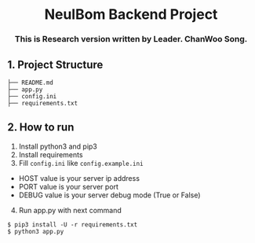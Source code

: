 <h1 style="text-align: center;">NeulBom Backend Project</h1>
<h3 style="text-align: center;">This is Research version written by Leader. ChanWoo Song.</h3>


## 1. Project Structure
```
├── README.md
├── app.py
├── config.ini
├── requirements.txt
```

## 2. How to run
1. Install python3 and pip3
2. Install requirements
3. Fill `config.ini` like `config.example.ini`
- HOST value is your server ip address
- PORT value is your server port
- DEBUG value is your server debug mode (True or False)
4. Run app.py with next command
```
$ pip3 install -U -r requirements.txt
$ python3 app.py
```
